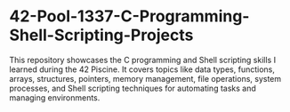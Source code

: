 # 42-Pool-1337-C-Programming-Shell-Scripting-Projects
This repository showcases the C programming and Shell scripting skills I learned during the 42 Piscine. It covers topics like data types, functions, arrays, structures, pointers, memory management, file operations, system processes, and Shell scripting techniques for automating tasks and managing environments.
